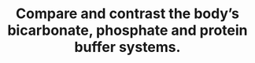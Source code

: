---
title: "Compare and contrast the body’s bicarbonate, phosphate and protein buffer systems."
entityType: SAQ
exam: PEX
college: CICM
year: 2008
sitting: B
question: 03
passRate: 60
EC_expectedDomains:
- "For a good pass candidates were expected to include a definition of a buffer; mention the buffering capabilities of the differing buffering systems (bicarbonate, phosphate and protein buffers) in relation to the pKa; the area in the body where they are most effective and whether it was an open or closed system."
EC_extraCredit:
- "For a good answer it was expected that candidates also mention that, except for the red blood cells, the slowness with which H+ and HCO3- move through the cell membranes often delays for several hours the maximum ability of the intracellular proteins to buffer extracellular acid-base abnormalities."
- "In addition to the high concentration of proteins in the cells, another factor that contributes to their buffering power is the fact that the pKas of many of these protein systems are fairly close to 7.4."
EC_errorsCommon:
- "The protein buffer system was the least well conveyed by candidates, despite approximately 60 to 70 per cent of the total chemical buffering of the body fluids being inside the cells, and most of this from the intracellular proteins."
resources:
- "Guyton Chp 30"
---